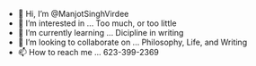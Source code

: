 - 👋 Hi, I’m @ManjotSinghVirdee
- 👀 I’m interested in ... Too much, or too little
- 🌱 I’m currently learning ... Dicipline in writing
- 💞️ I’m looking to collaborate on ... Philosophy, Life, and Writing
- 📫 How to reach me ... 623-399-2369

<!---
ManjotSinghVirdee/ManjotSinghVirdee is a ✨ special ✨ repository because its `README.md` (this file) appears on your GitHub profile.
You can click the Preview link to take a look at your changes.
--->

